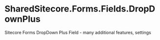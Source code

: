 # SharedSitecore.Forms.Fields.DropDownPlus
Sitecore Forms DropDown Plus Field - many additional features, settings
